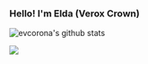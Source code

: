 ### Hello! I'm Elda (Verox Crown)

<img align="center" src="https://github-readme-stats.vercel.app/api?username=evcorona&show_icons=true&include_all_commits=true&theme=buefy&hide_border=true" alt="evcorona's github stats" />

<img align="center" src="https://github-readme-stats.vercel.app/api/top-langs/?username=evcorona&layout=compact&theme=buefy&hide_border=true" /></a>


<!--
**evcorona/evcorona** is a ✨ _special_ ✨ repository because its `README.md` (this file) appears on your GitHub profile.

Here are some ideas to get you started:

- 🔭 I’m currently working on ...
- 🌱 I’m currently learning ...
- 👯 I’m looking to collaborate on ...
- 🤔 I’m looking for help with ...
- 💬 Ask me about ...
- 📫 How to reach me: ...
- 😄 Pronouns: ...
- ⚡ Fun fact: ...
-->


